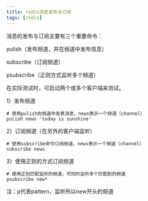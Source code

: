 ```yaml
---
title: redis消息发布与订阅
tags: [redis]
---
```


消息的发布与订阅主要有三个重要命令：

pulish（发布频道，并在频道中发布信息）

subscribe（订阅频道）

psubscribe（正则方式监听多个频道）

在实际测试时，可启动两个或多个客户端来测试。

1）发布频道

```
# 使用pulish向频道中发表消息，news表示一个频道（channel）
pulish news 'today is sunshine'
```

2）订阅频道（在另外的客户端监听）

```
# 使用subscribe命令订阅频道，news表示一个频道（channel）
subscribe news
```

3）使用正则的方式订阅频道

```
# 使用正则匹配监听的频道，可同时监听多个匹配到的频道
psubscribe new*
```

注：p代表pattern，监听所以new开头的频道